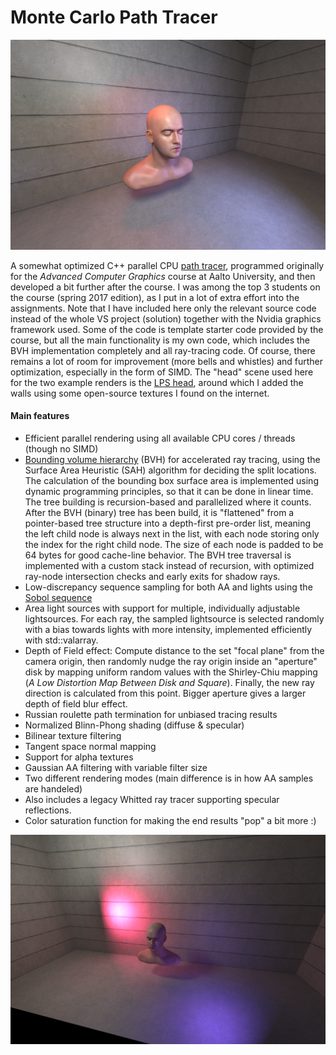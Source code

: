 # Monte Carlo Path Tracer

![alt text](https://github.com/Esgrove/pathtracer/blob/master/head1.png)

A somewhat optimized C++ parallel CPU [path tracer](https://en.wikipedia.org/wiki/Path_tracing), programmed originally for the _Advanced Computer Graphics_ course at Aalto University, and then developed a bit further after the course. I was among the top 3 students on the course (spring 2017 edition), as I put in a lot of extra effort into the assignments. Note that I have included here only the relevant source code instead of the whole VS project (solution) together with the Nvidia graphics framework used. Some of the code is template starter code provided by the course, but all the main functionality is my own code, which includes the BVH implementation completely and all ray-tracing code. Of course, there remains a lot of room for improvement (more bells and whistles) and further optimization, especially in the form of SIMD.
The "head" scene used here for the two example renders is the [LPS head](http://casual-effects.com/data/), around which I added the walls using some open-source textures I found on the internet.

#### Main features

 - Efficient parallel rendering using all available CPU cores / threads (though no SIMD)
 - [Bounding volume hierarchy](https://en.wikipedia.org/wiki/Bounding_volume_hierarchy) (BVH) for accelerated ray tracing, using the Surface Area Heuristic (SAH) algorithm for deciding the split locations. The calculation of the bounding box surface area is implemented using dynamic programming principles, so that it can be done in linear time. The tree building is recursion-based and parallelized where it counts. After the BVH (binary) tree has been build, it is "flattened" from a pointer-based tree structure into a depth-first pre-order list, meaning the left child node is always next in the list, with each node storing only the index for the right child node. The size of each node is padded to be 64 bytes for good cache-line behavior. The BVH tree traversal is implemented with a custom stack instead of recursion, with optimized ray-node intersection checks and early exits for shadow rays.
 - Low-discrepancy sequence sampling for both AA and lights using the [Sobol sequence](https://en.wikipedia.org/wiki/Sobol_sequence)
 - Area light sources with support for multiple, individually adjustable lightsources. For each ray, the sampled lightsource is selected randomly with a bias towards lights with more intensity, implemented efficiently with std::valarray.
  - Depth of Field effect: Compute distance to the set "focal plane" from the camera origin, then randomly nudge the ray origin inside an "aperture" disk by mapping uniform random values with the Shirley-Chiu mapping (_A Low Distortion Map Between Disk and Square_). Finally, the new ray direction is calculated from this point. Bigger aperture gives a larger depth of field blur effect.
 - Russian roulette path termination for unbiased tracing results
 - Normalized Blinn-Phong shading (diffuse & specular)
 - Bilinear texture filtering
 - Tangent space normal mapping
 - Support for alpha textures
 - Gaussian AA filtering with variable filter size 
 - Two different rendering modes (main difference is in how AA samples are handeled)
 - Also includes a legacy Whitted ray tracer supporting specular reflections.
 - Color saturation function for making the end results "pop" a bit more :)

 ![alt text](https://github.com/Esgrove/pathtracer/blob/master/head2.png)